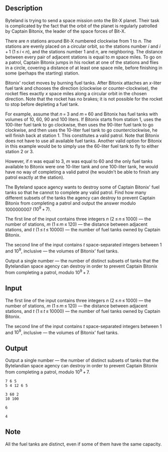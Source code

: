 ## Description

<div><p>Byteland is trying to send a space mission onto the Bit-X planet. Their task is complicated by the fact that the orbit of the planet is regularly patrolled by Captain Bitonix, the leader of the space forces of Bit-X.</p><p>There are <span class="tex-span"><i>n</i></span> stations around Bit-X numbered clockwise from 1 to <span class="tex-span"><i>n</i></span>. The stations are evenly placed on a circular orbit, so the stations number <span class="tex-span"><i>i</i></span> and <span class="tex-span"><i>i</i> + 1</span> <span class="tex-span">(1 ≤ <i>i</i> &lt; <i>n</i>)</span>, and the stations number 1 and <span class="tex-span"><i>n</i></span>, are neighboring. The distance between every pair of adjacent stations is equal to <span class="tex-span"><i>m</i></span> space miles. To go on a patrol, Captain Bitonix jumps in his rocket at one of the stations and flies in a circle, covering a distance of at least one space mile, before finishing in some (perhaps the starting) station.</p><p>Bitonix' rocket moves by burning fuel tanks. After Bitonix attaches an <span class="tex-span"><i>x</i></span>-liter fuel tank and chooses the direction (clockwise or counter-clockwise), the rocket flies exactly <span class="tex-span"><i>x</i></span> space miles along a circular orbit in the chosen direction. Note that the rocket has no brakes; it is not possible for the rocket to stop before depleting a fuel tank.</p><p>For example, assume that <span class="tex-span"><i>n</i> = 3</span> and <span class="tex-span"><i>m</i> = 60</span> and Bitonix has fuel tanks with volumes of 10, 60, 90 and 100 liters. If Bitonix starts from station 1, uses the 100-liter fuel tank to go clockwise, then uses the 90-liter fuel tank to go clockwise, and then uses the 10-liter fuel tank to go counterclockwise, he will finish back at station 1. This constitutes a valid patrol. Note that Bitonix does not have to use all available fuel tanks. Another valid option for Bitonix in this example would be to simply use the 60-liter fuel tank to fly to either station 2 or 3.</p><p>However, if <span class="tex-span"><i>n</i></span> was equal to 3, <span class="tex-span"><i>m</i></span> was equal to 60 and the only fuel tanks available to Bitonix were one 10-liter tank and one 100-liter tank, he would have no way of completing a valid patrol (he wouldn't be able to finish any patrol exactly at the station).</p><p>The Byteland space agency wants to destroy some of Captain Bitonix' fuel tanks so that he cannot to complete any valid patrol. Find how many different subsets of the tanks the agency can destroy to prevent Captain Bitonix from completing a patrol and output the answer modulo <span class="tex-span">1000000007</span> <span class="tex-span">(10<sup class="upper-index">9</sup> + 7)</span>.</p></div><div class="input-specification"><p>The first line of the input contains three integers <span class="tex-span"><i>n</i></span> (<span class="tex-span">2 ≤ <i>n</i> ≤ 1000</span>) — the number of stations, <span class="tex-span"><i>m</i></span> (<span class="tex-span">1 ≤ <i>m</i> ≤ 120</span>) — the distance between adjacent stations, and <span class="tex-span"><i>t</i></span> (<span class="tex-span">1 ≤ <i>t</i> ≤ 10000</span>) — the number of fuel tanks owned by Captain Bitonix.</p><p>The second line of the input contains <span class="tex-span"><i>t</i></span> space-separated integers between <span class="tex-span">1</span> and <span class="tex-span">10<sup class="upper-index">9</sup></span>, inclusive — the volumes of Bitonix' fuel tanks.</p></div><div class="output-specification"><p>Output a single number — the number of distinct subsets of tanks that the Bytelandian space agency can destroy in order to prevent Captain Bitonix from completing a patrol, modulo <span class="tex-span">10<sup class="upper-index">9</sup> + 7</span>.</p></div>

## Input

<p>The first line of the input contains three integers <span class="tex-span"><i>n</i></span> (<span class="tex-span">2 ≤ <i>n</i> ≤ 1000</span>) — the number of stations, <span class="tex-span"><i>m</i></span> (<span class="tex-span">1 ≤ <i>m</i> ≤ 120</span>) — the distance between adjacent stations, and <span class="tex-span"><i>t</i></span> (<span class="tex-span">1 ≤ <i>t</i> ≤ 10000</span>) — the number of fuel tanks owned by Captain Bitonix.</p><p>The second line of the input contains <span class="tex-span"><i>t</i></span> space-separated integers between <span class="tex-span">1</span> and <span class="tex-span">10<sup class="upper-index">9</sup></span>, inclusive — the volumes of Bitonix' fuel tanks.</p>

## Output

<p>Output a single number — the number of distinct subsets of tanks that the Bytelandian space agency can destroy in order to prevent Captain Bitonix from completing a patrol, modulo <span class="tex-span">10<sup class="upper-index">9</sup> + 7</span>.</p>





```input1
7 6 5
5 4 12 6 5

```




```input2
3 60 2
10 100

```




```output1
6

```




```output2
4

```



## Note

<p>All the fuel tanks are distinct, even if some of them have the same capacity.</p>
